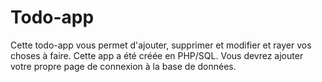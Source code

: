 # Todo-app

Cette todo-app vous permet d'ajouter, supprimer et modifier et rayer vos choses à faire.
Cette app a été créée en PHP/SQL.
Vous devrez ajouter votre propre page de connexion à la base de données.
